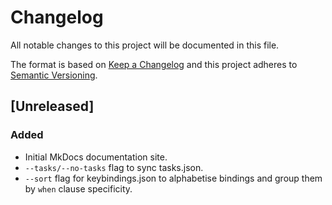 # Changelog

All notable changes to this project will be documented in this file.

The format is based on [Keep a Changelog](https://keepachangelog.com/en/1.1.0/) and this project adheres to [Semantic Versioning](https://semver.org/spec/v2.0.0.html).

## [Unreleased]

### Added

* Initial MkDocs documentation site.
* `--tasks/--no-tasks` flag to sync tasks.json.
* `--sort` flag for keybindings.json to alphabetise bindings and group them by
  `when` clause specificity.
